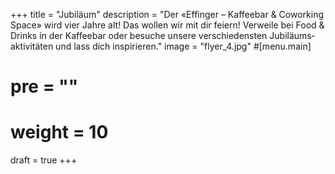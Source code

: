 +++
title = "Jubiläum"
description = "Der «Effinger – Kaffeebar & Coworking Space» wird vier Jahre alt! Das wollen wir mit dir feiern! Verweile bei Food & Drinks in der Kaffeebar oder besuche unsere verschiedensten Jubiläums­aktivitäten und lass dich inspirieren."
image = "flyer_4.jpg"
#[menu.main]
#  pre = "<i class='fa fa-birthday-cake'></i>"
#  weight = 10
draft = true
+++
